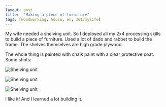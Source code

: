 ```yaml
---
layout: post
title:  "Making a piece of furniture"
tags: [woodworking, house, en, 3617mylife]
---
```




My wife needed a shelving unit. So I deployed all my 2x4 processing
skills to build a piece of furniture. Used a lot of dado and rabbet to
build the frame. The shelves themselves are high grade plywood.

The whole thing is painted with chalk paint with a clear protective
coat. Some shots:


![Shelving unit](/blog/data/documents/woodworking/2020-07-shelving-unit/20200706_141614.jpg )

![Shelving unit](/blog/data/documents/woodworking/2020-07-shelving-unit/20200706_141633.jpg )

![Shelving unit](/blog/data/documents/woodworking/2020-07-shelving-unit/20200706_141643.jpg )

I like it! And I learned a lot building it.
